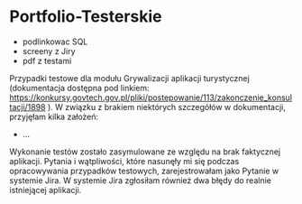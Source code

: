 # Portfolio-Testerskie

* podlinkowac SQL
* screeny z Jiry
* pdf z testami

Przypadki testowe dla modułu Grywalizacji aplikacji turystycznej (dokumentacja dostępna pod linkiem: https://konkursy.govtech.gov.pl/pliki/postepowanie/113/zakonczenie_konsultacji/1898 ). W związku z brakiem niektórych szczegółów w dokumentacji, przyjęłam kilka założeń:
* ...

Wykonanie testów zostało zasymulowane ze względu na brak faktycznej aplikacji. Pytania i wątpliwości, które nasunęły mi się podczas opracowywania przypadków testowych, zarejestrowałam jako Pytanie w systemie Jira. 
W systemie Jira zgłosiłam również dwa błędy do realnie istniejącej aplikacji.
